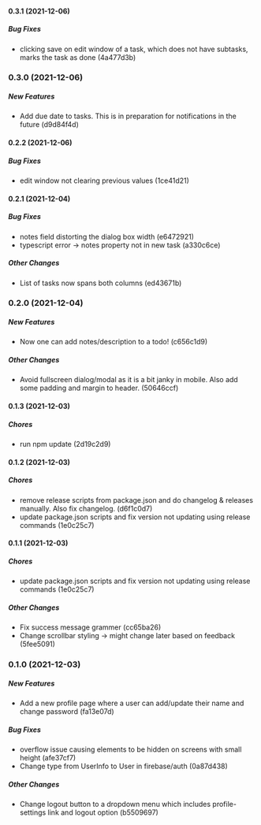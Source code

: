 #### 0.3.1 (2021-12-06)

##### Bug Fixes

*  clicking save on edit window of a task, which does not have subtasks, marks the task as done (4a477d3b)

### 0.3.0 (2021-12-06)

##### New Features

*  Add due date to tasks. This is in preparation for notifications in the future (d9d84f4d)

#### 0.2.2 (2021-12-06)

##### Bug Fixes

*  edit window not clearing previous values (1ce41d21)

#### 0.2.1 (2021-12-04)

##### Bug Fixes

*  notes field distorting the dialog box width (e6472921)
*  typescript error -> notes property not in new task (a330c6ce)

##### Other Changes

*  List of tasks now spans both columns (ed43671b)

### 0.2.0 (2021-12-04)

##### New Features

*  Now one can add notes/description to a todo! (c656c1d9)

##### Other Changes

*  Avoid fullscreen dialog/modal as it is a bit janky in mobile. Also add some padding and margin to header. (50646ccf)

#### 0.1.3 (2021-12-03)

##### Chores

*  run npm update (2d19c2d9)

#### 0.1.2 (2021-12-03)

##### Chores

*  remove release scripts from package.json and do changelog & releases manually. Also fix changelog. (d6f1c0d7)
*  update package.json scripts and fix version not updating using release commands (1e0c25c7)

#### 0.1.1 (2021-12-03)

##### Chores

*  update package.json scripts and fix version not updating using release commands (1e0c25c7)

##### Other Changes

*  Fix success message grammer (cc65ba26)
*  Change scrollbar styling -> might change later based on feedback (5fee5091)

### 0.1.0 (2021-12-03)

##### New Features

*  Add a new profile page where a user can add/update their name and change password (fa13e07d)

##### Bug Fixes

*  overflow issue causing elements to be hidden on screens with small height (afe37cf7)
*  Change type from UserInfo to User in firebase/auth (0a87d438)

##### Other Changes

*  Change logout button to a dropdown menu which includes profile-settings link and logout option (b5509697)

